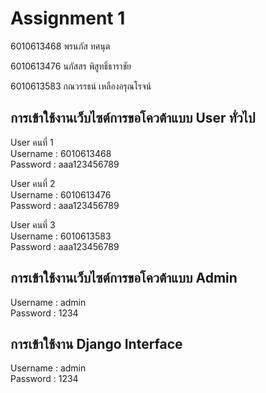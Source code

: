 # Assignment 1
6010613468 พรนภัส ทศนุต

6010613476 นภัสสร พิสูทธิ์ธาราชัย

6010613583 กณวรรธน์ เหลืองอรุณโรจน์

## การเข้าใช้งานเว็บไซต์การขอโควต้าแบบ User ทั่วไป

User คนที่ 1  
Username : 6010613468  
Password : aaa123456789

User คนที่ 2  
Username : 6010613476  
Password : aaa123456789  
  
User คนที่ 3  
Username : 6010613583  
Password : aaa123456789  

## การเข้าใช้งานเว็บไซต์การขอโควต้าแบบ Admin 

Username : admin  
Password : 1234

## การเข้าใช้งาน Django Interface
Username : admin  
Password : 1234
